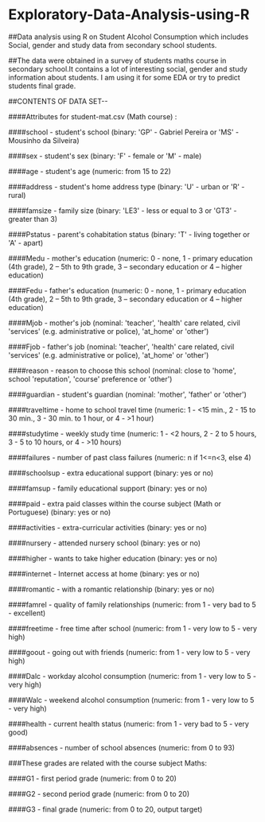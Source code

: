# Exploratory-Data-Analysis-using-R
##Data analysis using R on Student Alcohol Consumption which includes Social, gender and study data from secondary school students.


##The data were obtained in a survey of students maths course in secondary school.It contains a lot of interesting social, gender and study information about students. I am using it for some EDA or try to predict students final grade.


##CONTENTS OF DATA SET--



####Attributes for student-mat.csv (Math course) :

####school - student's school (binary: 'GP' - Gabriel Pereira or 'MS' - Mousinho da Silveira)

####sex - student's sex (binary: 'F' - female or 'M' - male)

####age - student's age (numeric: from 15 to 22)

####address - student's home address type (binary: 'U' - urban or 'R' - rural)

####famsize - family size (binary: 'LE3' - less or equal to 3 or 'GT3' - greater than 3)

####Pstatus - parent's cohabitation status (binary: 'T' - living together or 'A' - apart)

####Medu - mother's education (numeric: 0 - none, 1 - primary education (4th grade), 2 – 5th to 9th grade, 3 – secondary education or 4 – higher education)

####Fedu - father's education (numeric: 0 - none, 1 - primary education (4th grade), 2 – 5th to 9th grade, 3 – secondary education or 4 – higher education)

####Mjob - mother's job (nominal: 'teacher', 'health' care related, civil 'services' (e.g. administrative or police), 'at_home' or 'other')

####Fjob - father's job (nominal: 'teacher', 'health' care related, civil 'services' (e.g. administrative or police), 'at_home' or 'other')

####reason - reason to choose this school (nominal: close to 'home', school 'reputation', 'course' preference or 'other')

####guardian - student's guardian (nominal: 'mother', 'father' or 'other')

####traveltime - home to school travel time (numeric: 1 - <15 min., 2 - 15 to 30 min., 3 - 30 min. to 1 hour, or 4 - >1 hour)

####studytime - weekly study time (numeric: 1 - <2 hours, 2 - 2 to 5 hours, 3 - 5 to 10 hours, or 4 - >10 hours)

####failures - number of past class failures (numeric: n if 1<=n<3, else 4)

####schoolsup - extra educational support (binary: yes or no)

####famsup - family educational support (binary: yes or no)

####paid - extra paid classes within the course subject (Math or Portuguese) (binary: yes or no)

####activities - extra-curricular activities (binary: yes or no)

####nursery - attended nursery school (binary: yes or no)

####higher - wants to take higher education (binary: yes or no)

####internet - Internet access at home (binary: yes or no)

####romantic - with a romantic relationship (binary: yes or no)

####famrel - quality of family relationships (numeric: from 1 - very bad to 5 - excellent)

####freetime - free time after school (numeric: from 1 - very low to 5 - very high)

####goout - going out with friends (numeric: from 1 - very low to 5 - very high)

####Dalc - workday alcohol consumption (numeric: from 1 - very low to 5 - very high)

####Walc - weekend alcohol consumption (numeric: from 1 - very low to 5 - very high)

####health - current health status (numeric: from 1 - very bad to 5 - very good)

####absences - number of school absences (numeric: from 0 to 93)


###These grades are related with the course subject Maths:

####G1 - first period grade (numeric: from 0 to 20)

####G2 - second period grade (numeric: from 0 to 20)

####G3 - final grade (numeric: from 0 to 20, output target)

